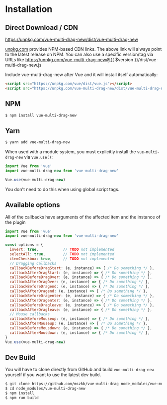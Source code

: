 # Installation

## Direct Download / CDN

https://unpkg.com/vue-multi-drag-new/dist/vue-multi-drag-new 

[unpkg.com](https://unpkg.com) provides NPM-based CDN links. The above link will always point to the latest release on NPM. You can also use a specific version/tag via URLs like https://unpkg.com/vue-multi-drag-new@{{ $version }}/dist/vue-multi-drag-new.js
 
Include vue-multi-drag-new after Vue and it will install itself automatically:

```html
<script src="https://unpkg.com/vue/dist/vue.js"></script>
<script src="https://unpkg.com/vue-multi-drag-new/dist/vue-multi-drag-new.js"></script>
```

## NPM

```sh
$ npm install vue-multi-drag-new
```

## Yarn

```sh
$ yarn add vue-multi-drag-new
```

When used with a module system, you must explicitly install the `vue-multi-drag-new` via `Vue.use()`:

```javascript
import Vue from 'vue'
import vue-multi-drag-new from 'vue-multi-drag-new'

Vue.use(vue-multi-drag-new)
```

You don't need to do this when using global script tags.

## Available options

All of the callbacks have arguments of the affected item and the instance of the plugin

````javascript
import Vue from 'vue'
import vue-multi-drag-new from 'vue-multi-drag-new'

const options = {
  invert: true,           // TODO not implemented
  selectAll: true,        // TODO not implemented
  itemCheckbox: true,     // TODO not implemented
  // Dragging callbacks
  callbackBeforeDragStart: (e, instance) => { /* Do something */ },
  callbackAfterDragStart: (e, instance) => { /* Do something */ },
  callbackBeforeDragOver: (e, instance) => { /* Do something */ },
  callbackAfterDragOver: (e, instance) => { /* Do something */ },
  callbackBeforeDragend: (e, instance) => { /* Do something */ },
  callbackAfterDragend: (e, instance) => { /* Do something */ },
  callbackBeforeDragenter: (e, instance) => { /* Do something */ },
  callbackAfterDragenter: (e, instance) => { /* Do something */ },
  callbackBeforeDragleave: (e, instance) => { /* Do something */ },
  callbackAfterDragleave: (e, instance) => { /* Do something */ },
  // Mouse callbacks
  callbackBeforeMouseup: (e, instance) => { /* Do something */ },
  callbackAfterMouseup: (e, instance) => { /* Do something */ },
  callbackBeforeMousdown: (e, instance) => { /* Do something */ },
  callbackAfterMousdown: (e, instance) => { /* Do something */ },
}
Vue.use(vue-multi-drag-new)
````


## Dev Build

You will have to clone directly from GitHub and build `vue-multi-drag-new` yourself if
you want to use the latest dev build.

```sh
$ git clone https://github.com/mszkb/vue-multi-drag node_modules/vue-multi-drag-new
$ cd node_modules/vue-multi-drag-new
$ npm install
$ npm run build
```

